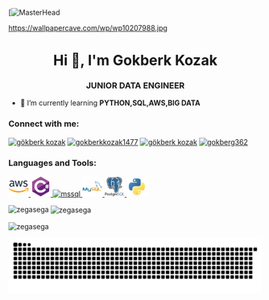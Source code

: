 [![MasterHead](https://wallpapercave.com/wp/wp10207988.jpg)

https://wallpapercave.com/wp/wp10207988.jpg
<h1 align="center">Hi 👋, I'm Gokberk Kozak</h1>
<h3 align="center">JUNIOR DATA ENGINEER</h3>

- 🌱 I’m currently learning **PYTHON,SQL,AWS,BIG DATA**

<h3 align="left">Connect with me:</h3>
<p align="left">
<a href="https://www.linkedin.com/in/g%C3%B6kberk-kozak-aab736177/" target="blank"><img align="center" src="https://raw.githubusercontent.com/rahuldkjain/github-profile-readme-generator/master/src/images/icons/Social/linked-in-alt.svg" alt="gökberk kozak" height="30" width="40" /></a>
<a href="https://www.youtube.com/@gokberkkozak1477" target="blank"><img align="center" src="https://raw.githubusercontent.com/rahuldkjain/github-profile-readme-generator/master/src/images/icons/Social/youtube.svg" alt="gokberkkozak1477" height="30" width="40" /></a>
<a href="https://www.hackerrank.com/gokberg362" target="blank"><img align="center" src="https://raw.githubusercontent.com/rahuldkjain/github-profile-readme-generator/master/src/images/icons/Social/hackerrank.svg" alt="gökberk kozak" height="30" width="40" /></a>
<a href="https://leetcode.com/gokberg362/" target="blank"><img align="center" src="https://raw.githubusercontent.com/rahuldkjain/github-profile-readme-generator/master/src/images/icons/Social/leet-code.svg" alt="gokberg362" height="30" width="40" /></a>
</p>

<h3 align="left">Languages and Tools:</h3>
<p align="left"> <a href="https://aws.amazon.com" target="_blank" rel="noreferrer"> <img src="https://raw.githubusercontent.com/devicons/devicon/master/icons/amazonwebservices/amazonwebservices-original-wordmark.svg" alt="aws" width="40" height="40"/> </a> <a href="https://www.w3schools.com/cs/" target="_blank" rel="noreferrer"> <img src="https://raw.githubusercontent.com/devicons/devicon/master/icons/csharp/csharp-original.svg" alt="csharp" width="40" height="40"/> </a> <a href="https://www.microsoft.com/en-us/sql-server" target="_blank" rel="noreferrer"> <img src="https://www.svgrepo.com/show/303229/microsoft-sql-server-logo.svg" alt="mssql" width="40" height="40"/> </a> <a href="https://www.mysql.com/" target="_blank" rel="noreferrer"> <img src="https://raw.githubusercontent.com/devicons/devicon/master/icons/mysql/mysql-original-wordmark.svg" alt="mysql" width="40" height="40"/> </a> <a href="https://www.postgresql.org" target="_blank" rel="noreferrer"> <img src="https://raw.githubusercontent.com/devicons/devicon/master/icons/postgresql/postgresql-original-wordmark.svg" alt="postgresql" width="40" height="40"/> </a> <a href="https://www.python.org" target="_blank" rel="noreferrer"> <img src="https://raw.githubusercontent.com/devicons/devicon/master/icons/python/python-original.svg" alt="python" width="40" height="40"/> </a> </p>

<p><img align="left" src="https://github-readme-stats.vercel.app/api/top-langs?username=zegasega&show_icons=true&locale=en&layout=compact" alt="zegasega" /></p>

<p>&nbsp;<img align="center" src="https://github-readme-stats.vercel.app/api?username=zegasega&show_icons=true&locale=en" alt="zegasega" /></p>

<p><img align="center" src="https://github-readme-streak-stats.herokuapp.com/?user=zegasega&" alt="zegasega" /></p>

<picture>
  <source media="(prefers-color-scheme: dark)" srcset="https://raw.githubusercontent.com/CagatayAkkas/CagatayAkkas/output/github-contribution-grid-snake-dark.svg">
  <source media="(prefers-color-scheme: light)" srcset="https://raw.githubusercontent.com/CagatayAkkas/CagatayAkkas/output/github-contribution-grid-snake.svg">
  <img alt="github contribution grid snake animation" src="https://raw.githubusercontent.com/CagatayAkkas/CagatayAkkas/output/github-contribution-grid-snake.svg">
</picture>
